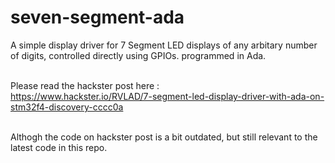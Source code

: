 # seven-segment-ada

A simple display driver for 7 Segment LED displays of any arbitary number of digits, controlled directly using GPIOs. programmed in Ada.
<br>
<br>

Please read the hackster post here :
<br>
https://www.hackster.io/RVLAD/7-segment-led-display-driver-with-ada-on-stm32f4-discovery-cccc0a

<br>
Althogh the code on hackster post is a bit outdated, but still relevant to the latest code in this repo.

<br>
